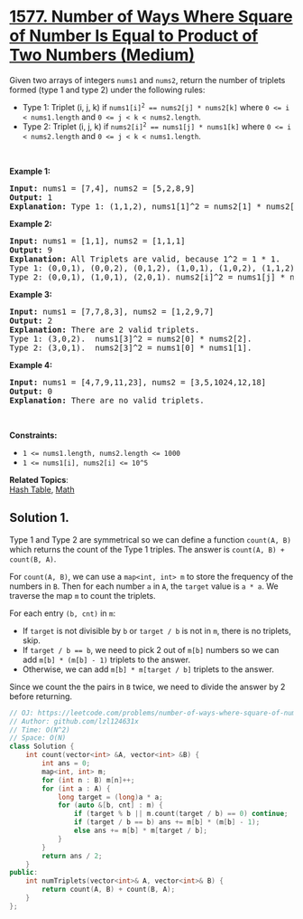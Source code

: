 # [1577. Number of Ways Where Square of Number Is Equal to Product of Two Numbers (Medium)](https://leetcode.com/problems/number-of-ways-where-square-of-number-is-equal-to-product-of-two-numbers/)

<p>Given two arrays of integers&nbsp;<code>nums1</code> and <code>nums2</code>, return the number of triplets formed (type 1 and type 2) under the following rules:</p>

<ul>
	<li>Type 1: Triplet (i, j, k)&nbsp;if <code>nums1[i]<sup>2</sup>&nbsp;== nums2[j] * nums2[k]</code> where <code>0 &lt;= i &lt; nums1.length</code> and <code>0 &lt;= j &lt; k &lt; nums2.length</code>.</li>
	<li>Type 2:&nbsp;Triplet (i, j, k) if <code>nums2[i]<sup>2</sup>&nbsp;== nums1[j] * nums1[k]</code> where <code>0 &lt;= i &lt; nums2.length</code> and <code>0 &lt;= j &lt; k &lt; nums1.length</code>.</li>
</ul>

<p>&nbsp;</p>
<p><strong>Example 1:</strong></p>

<pre><strong>Input:</strong> nums1 = [7,4], nums2 = [5,2,8,9]
<strong>Output:</strong> 1
<strong>Explanation:</strong> Type 1: (1,1,2), nums1[1]^2 = nums2[1] * nums2[2]. (4^2 = 2 * 8). 
</pre>

<p><strong>Example 2:</strong></p>

<pre><strong>Input:</strong> nums1 = [1,1], nums2 = [1,1,1]
<strong>Output:</strong> 9
<strong>Explanation:</strong> All Triplets are valid, because 1^2 = 1 * 1.
Type 1: (0,0,1), (0,0,2), (0,1,2), (1,0,1), (1,0,2), (1,1,2).  nums1[i]^2 = nums2[j] * nums2[k].
Type 2: (0,0,1), (1,0,1), (2,0,1). nums2[i]^2 = nums1[j] * nums1[k].
</pre>

<p><strong>Example 3:</strong></p>

<pre><strong>Input:</strong> nums1 = [7,7,8,3], nums2 = [1,2,9,7]
<strong>Output:</strong> 2
<strong>Explanation:</strong> There are 2 valid triplets.
Type 1: (3,0,2).  nums1[3]^2 = nums2[0] * nums2[2].
Type 2: (3,0,1).  nums2[3]^2 = nums1[0] * nums1[1].
</pre>

<p><strong>Example 4:</strong></p>

<pre><strong>Input:</strong> nums1 = [4,7,9,11,23], nums2 = [3,5,1024,12,18]
<strong>Output:</strong> 0
<strong>Explanation:</strong> There are no valid triplets.
</pre>

<p>&nbsp;</p>
<p><strong>Constraints:</strong></p>

<ul>
	<li><code>1 &lt;= nums1.length, nums2.length &lt;= 1000</code></li>
	<li><code>1 &lt;= nums1[i], nums2[i] &lt;= 10^5</code></li>
</ul>


**Related Topics**:  
[Hash Table](https://leetcode.com/tag/hash-table/), [Math](https://leetcode.com/tag/math/)

## Solution 1.

Type 1 and Type 2 are symmetrical so we can define a function `count(A, B)` which returns the count of the Type 1 triples. The answer is `count(A, B) + count(B, A)`.

For `count(A, B)`, we can use a `map<int, int> m` to store the frequency of the numbers in `B`. Then for each number `a` in `A`, the `target` value is `a * a`. We traverse the map `m` to count the triplets.

For each entry `(b, cnt)` in `m`:
* If `target` is not divisible by `b` or `target / b` is not in `m`, there is no triplets, skip.
* If `target / b == b`, we need to pick 2 out of `m[b]` numbers so we can add `m[b] * (m[b] - 1)` triplets to the answer.
* Otherwise, we can add `m[b] * m[target / b]` triplets to the answer.

Since we count the the pairs in `B` twice, we need to divide the answer by 2 before returning.

```cpp
// OJ: https://leetcode.com/problems/number-of-ways-where-square-of-number-is-equal-to-product-of-two-numbers/
// Author: github.com/lzl124631x
// Time: O(N^2)
// Space: O(N)
class Solution {
    int count(vector<int> &A, vector<int> &B) {
        int ans = 0;
        map<int, int> m;
        for (int n : B) m[n]++;
        for (int a : A) {
            long target = (long)a * a;
            for (auto &[b, cnt] : m) {
                if (target % b || m.count(target / b) == 0) continue;
                if (target / b == b) ans += m[b] * (m[b] - 1);
                else ans += m[b] * m[target / b];
            }
        }
        return ans / 2;
    }
public:
    int numTriplets(vector<int>& A, vector<int>& B) {
        return count(A, B) + count(B, A);
    }
};
```
